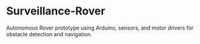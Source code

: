 # Surveillance-Rover
Autonomous Rover prototype using Arduino, sensors, and motor drivers for obstacle detection and navigation.
